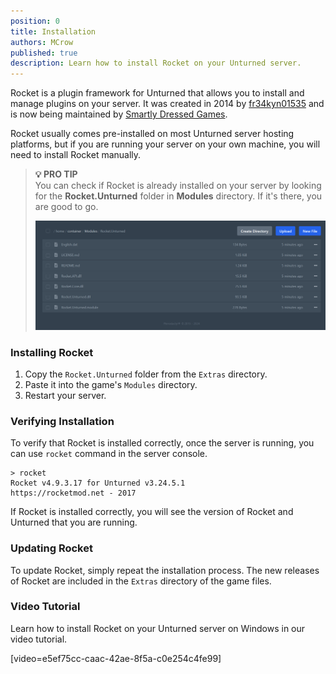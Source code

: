 ```yaml
---
position: 0
title: Installation
authors: MCrow
published: true
description: Learn how to install Rocket on your Unturned server.
---
```


Rocket is a plugin framework for Unturned that allows you to install and manage plugins on your server. It was created in 2014 by [fr34kyn01535](https://github.com/fr34kyn01535) and is now being maintained by [Smartly Dressed Games](https://smartlydressedgames.com/).

Rocket usually comes pre-installed on most Unturned server hosting platforms, but if you are running your server on your own machine, you will need to install Rocket manually.

> **💡 PRO TIP**  
> You can check if Rocket is already installed on your server by looking for the **Rocket.Unturned** folder in **Modules** directory. If it's there, you are good to go.
>
> ![rocket in modules](assets/rocket_in_modules.png)

### Installing Rocket
1. Copy the `Rocket.Unturned` folder from the `Extras` directory.
2. Paste it into the game's `Modules` directory.
3. Restart your server.

### Verifying Installation
To verify that Rocket is installed correctly, once the server is running, you can use `rocket` command in the server console. 

```
> rocket
Rocket v4.9.3.17 for Unturned v3.24.5.1
https://rocketmod.net - 2017
```

If Rocket is installed correctly, you will see the version of Rocket and Unturned that you are running.

### Updating Rocket
To update Rocket, simply repeat the installation process. The new releases of Rocket are included in the `Extras` directory of the game files.

### Video Tutorial
Learn how to install Rocket on your Unturned server on Windows in our video tutorial.

[video=e5ef75cc-caac-42ae-8f5a-c0e254c4fe99]


